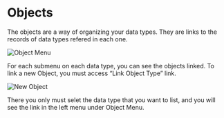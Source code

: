 # Objects

The objects are a way of organizing your data types. They are links to the records of data types refered in each one.

![Object Menu](https://user-images.githubusercontent.com/30662690/63295702-54352800-c29b-11e9-8faf-ee870ca24a3a.jpg "Object Menu")

For each submenu on each data type, you can see the objects linked. To link a new Object, you must access  “Link Object Type” link.

![New Object](https://user-images.githubusercontent.com/30662690/63295930-e3424000-c29b-11e9-8bba-77142fe0c812.jpg "New Object")

There you only must selet the data type that you want to list, and you will see the link in the left menu under Object Menu.